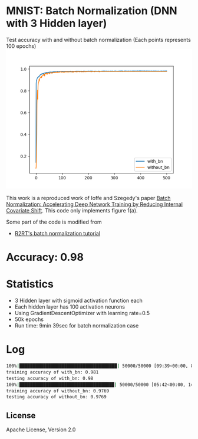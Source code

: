 # MNIST: Batch Normalization  (DNN with 3 Hidden layer)

Test accuracy with and without batch normalization (Each points represents 100 epochs)
![N|Solid](https://github.com/Brandon-HY-Lin/deep_learning_comparision/blob/master/datasets/MNINST/dnn_3_hidden_layers_with_batch_normalization/batch_normalization_fig_1a.png?raw=true)

This work is a reproduced work of Ioffe and Szegedy's paper [Batch Normalization: Accelerating Deep Network Training by Reducing Internal Covariate Shift](https://arxiv.org/abs/1502.03167). This code only implements figure 1(a).

Some part of the code is modified from
* [R2RT's batch normalization tutorial](https://www.tensorflow.org/versions/r1.1/get_started/mnist/beginner://r2rt.com/implementing-batch-normalization-in-tensorflow.html)

# Accuracy: 0.98
# Statistics
* 3 Hidden layer with sigmoid activation function each
* Each hidden layer has 100 activation neurons
* Using GradientDescentOptimizer with learning rate=0.5
* 50k epochs
* Run time: 9min 39sec for batch normalization case

# Log
```sh
100%|█████████████████████████████████████| 50000/50000 [09:39<00:00, 86.22it/s]
training accuracy of with_bn: 0.981
testing accuracy of with_bn: 0.98
100%|████████████████████████████████████| 50000/50000 [05:42<00:00, 146.04it/s]
training accuracy of without_bn: 0.9769
testing accuracy of without_bn: 0.9769
```


License
----

Apache License, Version 2.0 

